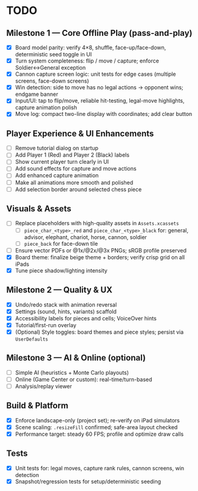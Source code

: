 # TODO

## Milestone 1 — Core Offline Play (pass-and-play)
- [x] Board model parity: verify 4×8, shuffle, face-up/face-down, deterministic seed toggle in UI
- [x] Turn system completeness: flip / move / capture; enforce Soldier↔General exception
- [x] Cannon capture screen logic: unit tests for edge cases (multiple screens, face-down screens)
- [x] Win detection: side to move has no legal actions → opponent wins; endgame banner
- [x] Input/UI: tap to flip/move, reliable hit-testing, legal-move highlights, capture animation polish
- [x] Move log: compact two-line display with coordinates; add clear button

## Player Experience & UI Enhancements
- [ ] Remove tutorial dialog on startup
- [ ] Add Player 1 (Red) and Player 2 (Black) labels
- [ ] Show current player turn clearly in UI
- [ ] Add sound effects for capture and move actions
- [ ] Add enhanced capture animation
- [ ] Make all animations more smooth and polished
- [ ] Add selection border around selected chess piece

## Visuals & Assets
- [ ] Replace placeholders with high-quality assets in `Assets.xcassets`
  - [ ] `piece_char_<type>_red` and `piece_char_<type>_black` for: general, advisor, elephant, chariot, horse, cannon, soldier
  - [ ] `piece_back` for face-down tile
- [ ] Ensure vector PDFs or @1x/@2x/@3x PNGs; sRGB profile preserved
- [x] Board theme: finalize beige theme + borders; verify crisp grid on all iPads
- [x] Tune piece shadow/lighting intensity

## Milestone 2 — Quality & UX
- [x] Undo/redo stack with animation reversal
- [x] Settings (sound, hints, variants) scaffold
- [x] Accessibility labels for pieces and cells; VoiceOver hints
- [x] Tutorial/first-run overlay
- [x] (Optional) Style toggles: board themes and piece styles; persist via `UserDefaults`

## Milestone 3 — AI & Online (optional)
- [ ] Simple AI (heuristics + Monte Carlo playouts)
- [ ] Online (Game Center or custom): real-time/turn-based
- [ ] Analysis/replay viewer

## Build & Platform
- [x] Enforce landscape-only (project set); re-verify on iPad simulators
- [x] Scene scaling: `.resizeFill` confirmed; safe-area layout checked
- [x] Performance target: steady 60 FPS; profile and optimize draw calls

## Tests
- [x] Unit tests for: legal moves, capture rank rules, cannon screens, win detection
- [x] Snapshot/regression tests for setup/deterministic seeding
